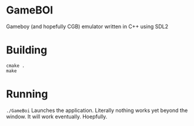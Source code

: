 # GameBOI
Gameboy (and hopefully CGB) emulator written in C++ using SDL2

# Building
```
cmake .
make
```

# Running
`./GameBoi`
Launches the application.
Literally nothing works yet beyond the window.
It will work eventually. Hoepfully.
